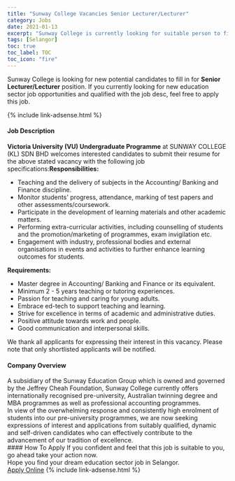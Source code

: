 ```yaml
---
title: "Sunway College Vacancies Senior Lecturer/Lecturer" 
category: Jobs 
date: 2021-01-13 
excerpt: "Sunway College is currently looking for suitable person to fill in the Senior Lecturer/Lecturer which positioned at Selangor" 
tags: [Selangor] 
toc: true 
toc_label: TOC 
toc_icon: "fire" 
--- 
```


<p>Sunway College is looking for new potential candidates to fill in for <b>Senior Lecturer/Lecturer</b> position. If you currently looking for new education sector job opportunities and qualified with the job desc, feel free to apply this job.
</p>{% include link-adsense.html %} 
 <div><div><h4>Job Description</h4></div><div><div><span><div><div><strong>Victoria University (VU) Undergraduate Programme</strong>&#160;at SUNWAY COLLEGE (KL) SDN BHD welcomes interested candidates to submit their resume for the above stated vacancy with the following job specifications:<strong>Responsibilities:</strong><ul><li>Teaching and the delivery of subjects in the Accounting/ Banking and Finance discipline.</li><li>Monitor students' progress, attendance, marking of test papers and other assessments/coursework.</li><li>Participate in the development of learning materials and other academic matters.</li><li>Performing extra-curricular activities, including counselling of students and the promotion/marketing of programmes, exam invigilation etc.</li><li>Engagement with industry, professional bodies and external organisations in events and activities to further enhance learning outcomes for students.</li></ul><div><strong>Requirements:</strong></div><ul><li>Master degree in Accounting/ Banking and Finance or its equivalent.</li><li>Minimum 2 - 5 years teaching or tutoring experiences.</li><li>Passion for teaching and caring for young adults.</li><li>Embrace ed-tech to support teaching and learning.</li><li>Strive for excellence in terms of academic and administrative duties.</li><li>Positive attitude towards work and people.</li><li>Good communication and interpersonal skills.</li></ul><div>We thank all applicants for expressing their interest in this vacancy. Please note that only shortlisted applicants will be notified.</div></div></div></span></div></div></div> 
<div><div><h4>Company Overview</h4></div><div><div><span><div><div>
	A subsidiary of the Sunway Education Group which is owned and governed by the Jeffrey Cheah Foundation, Sunway College currently offers internationally recognised pre-university, Australian twinning degree and MBA programmes as well as professional accounting programmes.</div>
<div>
	In view of the overwhelming response and consistently high enrolment of students into our pre-university programmes, we are now seeking expressions of interest and applications from suitably qualified, dynamic and self-driven candidates who can effectively contribute to the advancement of our tradition of excellence.</div></div></span></div></div></div> 
#### How To Apply 
If you confident and feel that this job is suitable to you, go ahead take your action now. <br/> 
Hope you find your dream education sector job in Selangor. <br/> 
<a href="https://www.jobstreet.com.my/en/job/senior-lecturer-lecturer-4462088?jobId=jobstreet-my-job-4462088&sectionRank=2&token=0~1286345f-ce77-4493-971c-02948ef8c4e5&fr=SRP%20View%20In%20New%20Ta" class="btn btn--info" target="_blank" rel="nofollow noopenner">Apply Online</a> 
{% include link-adsense.html %} 